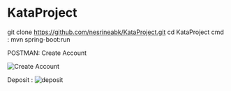 # KataProject

git clone https://github.com/nesrineabk/KataProject.git
cd KataProject 
cmd : mvn spring-boot:run



POSTMAN:
Create Account

![Create Account](https://github.com/nesrineabk/KataProject/assets/49172961/17ebde37-c2a2-4e83-a555-ec915f59fc0a)

Deposit :
![deposit](https://github.com/nesrineabk/KataProject/assets/49172961/e49770dd-e9b6-4e39-af47-ac251b5097d0)

